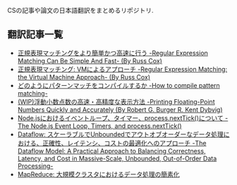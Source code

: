 CSの記事や論文の日本語翻訳をまとめるリポジトリ.

## 翻訳記事一覧
* [正規表現マッチングをより簡単かつ高速に行う -Regular Expression Matching Can Be Simple And Fast- (By Russ Cox)](https://github.com/mox692/cs_paper_article_jp/blob/master/Regular%20Expression%20Matching%20Can%20Be%20Simple%20And%20Fast.md)
* [正規表現マッチング: VMによるアプローチ -Regular Expression Matching: the Virtual Machine Approach- (By Russ Cox)](https://github.com/mox692/cs_paper_article_jp/blob/master/Regular%20Expression%20Matching:%20the%20Virtual%20Machine%20Approach.md)
* [どのようにパターンマッチをコンパイルするか -How to compile pattern matching-](https://github.com/mox692/cs_paper_article_jp/blob/master/How%20to%20compile%20pattern%20matching.md)
* [(WIP)浮動小数点数の高速・高精度な表示方法 -Printing Floating-Point Numbers Quickly and Accurately (By Robert G. Burger R. Kent Dybvig)](https://github.com/mox692/cs_paper_article_jp/blob/master/Printing%20Floating-Point%20Numbers%20Quickly%20and%20Accurately.md)
* [Node.jsにおけるイベントループ、タイマー、process.nextTick()について -The Node.js Event Loop, Timers, and process.nextTick()](https://github.com/mox692/cs_paper_article_jp/blob/master/The%20Node.js%20Event%20Loop%2C%20Timers%2C%20and%20process.nextTick().md)
* [Dataflow: スケーラブルでUnboundedでアウトオブオーダーなデータ処理における、正確性、レイテンシ、コストの最適化へのアプローチ -The Dataflow Model: A Practical Approach to Balancing Correctness, Latency, and Cost in Massive-Scale, Unbounded, Out-of-Order Data Processing-](https://github.com/mox692/cs_paper_article_jp/blob/master/The%20Dataflow%20Model:%20A%20Practical%20Approach%20to%20Balancing%20Correctness%2C%20Latency%2C%20and%20Cost%20in%20Massive-Scale%2C%20Unbounded%2C%20Out-of-Order%20Data%20Processing.md)
* [MapReduce: 大規模クラスタにおけるデータ処理の簡素化](https://github.com/mox692/cs_paper_article_jp/blob/master/MapReduce:%20Simplified%20Data%20Processing%20on%20Large%20Clusters.md)
